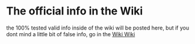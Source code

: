 # The official info in the Wiki
the 100% tested valid info inside of the wiki will be posted here, 
but if you dont mind a little bit of false info, go in the [Wiki Wiki](https://github.com/AwesomeCatClub/issues-and-comments/wiki)
